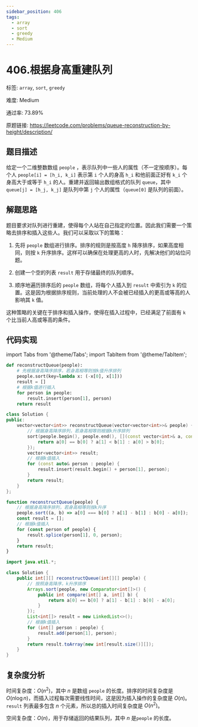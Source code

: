 ```yaml
---
sidebar_position: 406
tags:
  - array
  - sort
  - greedy
  - Medium
---
```


# 406.根据身高重建队列

标签: `array`, `sort`, `greedy`

难度: Medium

通过率: 73.89%

原题链接: https://leetcode.com/problems/queue-reconstruction-by-height/description/

## 题目描述
给定一个二维整数数组 `people` ，表示队列中一些人的属性（不一定按顺序）。每个人 `people[i] = [h_i, k_i]` 表示第 `i` 个人的身高 `h_i` 和他前面正好有 `k_i` 个身高大于或等于 `h_i` 的人。重建并返回输出数组格式的队列 `queue`，其中 `queue[j] = [h_j, k_j]` 是队列中第 `j` 个人的属性（`queue[0]` 是队列的前面）。

## 解题思路
题目要求对队列进行重建，使得每个人站在自己指定的位置。因此我们需要一个策略去排序和插入这些人。我们可以采取以下的策略：

1. 先将 `people` 数组进行排序。排序的规则是按高度 `h` 降序排序，如果高度相同，则按 `k` 升序排序。这样可以确保在处理更高的人时，先解决他们的站位问题。

2. 创建一个空的列表 `result` 用于存储最终的队列顺序。

3. 顺序地遍历排序后的 `people` 数组，将每个人插入到 `result` 中索引为 `k` 的位置。这是因为根据排序规则，当前处理的人不会被已经插入的更高或等高的人影响其 `k` 值。

这种策略的关键在于排序和插入操作，使得在插入过程中，已经满足了前面有 `k` 个比当前人高或等高的条件。

## 代码实现
import Tabs from '@theme/Tabs';
import TabItem from '@theme/TabItem';

<Tabs>
<TabItem value="python" label="Python">

```python
def reconstructQueue(people):
    # 先根据身高降序排序，若身高相等则按k值升序排列
    people.sort(key=lambda x: (-x[0], x[1]))
    result = []
    # 根据k值进行插入
    for person in people:
        result.insert(person[1], person)
    return result
```

</TabItem>
<TabItem value="cpp" label="C++">

```cpp
class Solution {
public:
    vector<vector<int>> reconstructQueue(vector<vector<int>>& people) {
        // 根据身高降序排列，若身高相等则根据k升序排列
        sort(people.begin(), people.end(), [](const vector<int>& a, const vector<int>& b) {
            return a[0] == b[0] ? a[1] < b[1] : a[0] > b[0];
        });
        vector<vector<int>> result;
        // 根据k值插入
        for (const auto& person : people) {
            result.insert(result.begin() + person[1], person);
        }
        return result;
    }
};
```

</TabItem>
<TabItem value="javascript" label="JavaScript">

```javascript
function reconstructQueue(people) {
    // 根据身高降序排列，若身高相等则按k升序
    people.sort((a, b) => a[0] === b[0] ? a[1] - b[1] : b[0] - a[0]);
    const result = [];
    // 根据k值插入
    for (const person of people) {
        result.splice(person[1], 0, person);
    }
    return result;
}
```

</TabItem>
<TabItem value="java" label="Java">

```java
import java.util.*;

class Solution {
    public int[][] reconstructQueue(int[][] people) {
        // 按照身高降序，k升序排序
        Arrays.sort(people, new Comparator<int[]>() {
            public int compare(int[] a, int[] b) {
                return a[0] == b[0] ? a[1] - b[1] : b[0] - a[0];
            }
        });
        List<int[]> result = new LinkedList<>();
        // 根据k值插入
        for (int[] person : people) {
            result.add(person[1], person);
        }
        return result.toArray(new int[result.size()][]);
    }
}
```

</TabItem>
</Tabs>

## 复杂度分析
时间复杂度：$O(n^2)$，其中 $n$ 是数组 `people` 的长度。排序的时间复杂度是 $O(n \log n)$，而插入过程每次需要线性时间，这是因为插入操作的复杂度是 $O(n)$。`result` 列表最多包含 $n$ 个元素，所以总的插入时间复杂度是 $O(n^2)$。


空间复杂度：$O(n)$，用于存储返回的结果队列，其中 $n$ 是`people` 的长度。
